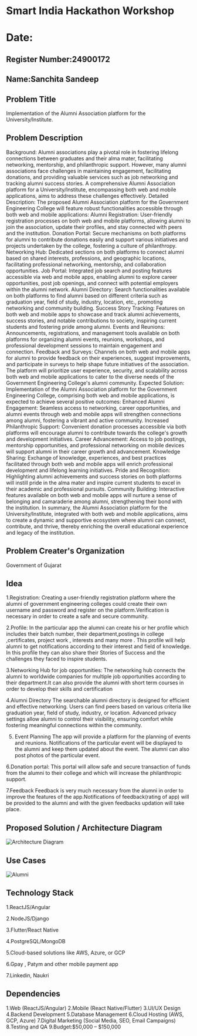 # Smart India Hackathon Workshop
# Date:
## Register Number:24900172
## Name:Sanchita Sandeep
## Problem Title
Implementation of the Alumni Association platform for the University/Institute.
## Problem Description
Background: Alumni associations play a pivotal role in fostering lifelong connections between graduates and their alma mater, facilitating networking, mentorship, and philanthropic support. However, many alumni associations face challenges in maintaining engagement, facilitating donations, and providing valuable services such as job networking and tracking alumni success stories. A comprehensive Alumni Association platform for a University/Institute, encompassing both web and mobile applications, aims to address these challenges effectively. Detailed Description: The proposed Alumni Association platform for the Government Engineering College will feature robust functionalities accessible through both web and mobile applications: Alumni Registration: User-friendly registration processes on both web and mobile platforms, allowing alumni to join the association, update their profiles, and stay connected with peers and the institution. Donation Portal: Secure mechanisms on both platforms for alumni to contribute donations easily and support various initiatives and projects undertaken by the college, fostering a culture of philanthropy. Networking Hub: Dedicated sections on both platforms to connect alumni based on shared interests, professions, and geographic locations, facilitating professional networking, mentorship, and collaboration opportunities. Job Portal: Integrated job search and posting features accessible via web and mobile apps, enabling alumni to explore career opportunities, post job openings, and connect with potential employers within the alumni network. Alumni Directory: Search functionalities available on both platforms to find alumni based on different criteria such as graduation year, field of study, industry, location, etc., promoting networking and community building. Success Story Tracking: Features on both web and mobile apps to showcase and track alumni achievements, success stories, and notable contributions to society, inspiring current students and fostering pride among alumni. Events and Reunions: Announcements, registrations, and management tools available on both platforms for organizing alumni events, reunions, workshops, and professional development sessions to maintain engagement and connection. Feedback and Surveys: Channels on both web and mobile apps for alumni to provide feedback on their experiences, suggest improvements, and participate in surveys to help shape future initiatives of the association. The platform will prioritize user experience, security, and scalability across both web and mobile applications to cater to the diverse needs of the Government Engineering College's alumni community. Expected Solution: Implementation of the Alumni Association platform for the Government Engineering College, comprising both web and mobile applications, is expected to achieve several positive outcomes: Enhanced Alumni Engagement: Seamless access to networking, career opportunities, and alumni events through web and mobile apps will strengthen connections among alumni, fostering a vibrant and active community. Increased Philanthropic Support: Convenient donation processes accessible via both platforms will encourage alumni to contribute towards the college's growth and development initiatives. Career Advancement: Access to job postings, mentorship opportunities, and professional networking on mobile devices will support alumni in their career growth and advancement. Knowledge Sharing: Exchange of knowledge, experiences, and best practices facilitated through both web and mobile apps will enrich professional development and lifelong learning initiatives. Pride and Recognition: Highlighting alumni achievements and success stories on both platforms will instill pride in the alma mater and inspire current students to excel in their academic and professional pursuits. Community Building: Interactive features available on both web and mobile apps will nurture a sense of belonging and camaraderie among alumni, strengthening their bond with the institution. In summary, the Alumni Association platform for the University/Institute, integrated with both web and mobile applications, aims to create a dynamic and supportive ecosystem where alumni can connect, contribute, and thrive, thereby enriching the overall educational experience and legacy of the institution.
## Problem Creater's Organization
Government of Gujarat

## Idea
1.Registration:
Creating a user-friendly registration platform where the alumni of government engineering colleges could create their own username and password and register on the platform.Verification is necessary in order to create a safe and secure community. 

2.Profile:
In the particular app the alumni can create his or her profile which includes their batch number, their department,postings in college ,certificates, project work , interests and many more .
This profile will help alumni to get notifications according to their interest and field of knowledge.
In this profile they can also share their Stories of Success and the challenges they faced to inspire students.  

3.Networking Hub for job opportunities:
The networking hub connects the alumni to worldwide companies for multiple job opportunities according to their department.It can also provide the alumni with short term courses in order to develop their skills and certification 

4.Alumni Directory
 The searchable alumni directory is designed for efficient and effective networking. Users can find peers based on various criteria like graduation year, field of study, industry, or location. Advanced privacy settings allow alumni to control their visibility, ensuring comfort while fostering meaningful connections within the community.

5. Event Planning
The app will provide a platform for the planning of events and reunions. Notifications of the particular event will be displayed to the alumni and keep them updated about the event.
The alumni can also post photos of the particular event.

6.Donation portal:
This portal will allow safe and secure transaction of funds from the alumni to their college and which will increase the philanthropic support.



7.Feedback
Feedback is very much necessary from the alumni in order to improve the features of the app.Notifications of feedback(rating of app) will be provided to the alumni and with the given feedbacks updation will take place. 




## Proposed Solution / Architecture Diagram


![Architecture Diagram](https://github.com/user-attachments/assets/9763371a-badb-4a0e-891f-6a60431fabee)




## Use Cases



![Alumni](https://github.com/user-attachments/assets/8c179f9f-ca85-4f7c-a54e-af538a71260d)




## Technology Stack
1.ReactJS/Angular

2.NodeJS/Django

3.Flutter/React Native

4.PostgreSQL/MongoDB

5.Cloud-based solutions like AWS, Azure, or GCP

6.Gpay , Patym and other mobile payment app

7.Linkedin, Naukri
   



## Dependencies

1.Web (ReactJS/Angular)
2.Mobile (React Native/Flutter)
3.UI/UX Design
4.Backend Development 
5.Database Management
6.Cloud Hosting (AWS, GCP, Azure)
7.Digital Marketing (Social Media, SEO, Email Campaigns)
8.Testing and QA
9.Budget:$50,000 – $150,000




